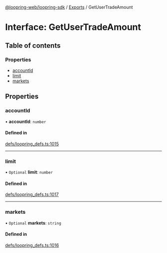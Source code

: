 [@loopring-web/loopring-sdk](../README.md) / [Exports](../modules.md) / GetUserTradeAmount

# Interface: GetUserTradeAmount

## Table of contents

### Properties

- [accountId](GetUserTradeAmount.md#accountid)
- [limit](GetUserTradeAmount.md#limit)
- [markets](GetUserTradeAmount.md#markets)

## Properties

### accountId

• **accountId**: `number`

#### Defined in

[defs/loopring_defs.ts:1015](https://github.com/Loopring/loopring_sdk/blob/acbd5a2/src/defs/loopring_defs.ts#L1015)

___

### limit

• `Optional` **limit**: `number`

#### Defined in

[defs/loopring_defs.ts:1017](https://github.com/Loopring/loopring_sdk/blob/acbd5a2/src/defs/loopring_defs.ts#L1017)

___

### markets

• `Optional` **markets**: `string`

#### Defined in

[defs/loopring_defs.ts:1016](https://github.com/Loopring/loopring_sdk/blob/acbd5a2/src/defs/loopring_defs.ts#L1016)
